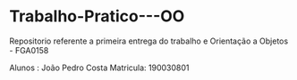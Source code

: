 # Trabalho-Pratico---OO

Repositorio referente a primeira entrega do trabalho e Orientação a Objetos - FGA0158

Alunos : 
João Pedro Costa Matricula: 190030801
